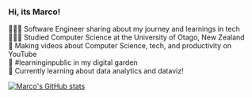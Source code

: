
### Hi, its Marco!

👩🏻‍💻 Software Engineer sharing about my journey and learnings in tech<br/>
👩🏻‍🎓 Studied Computer Science at the University of Otago, New Zealand<br/>
🎨 Making videos about Computer Science, tech, and productivity on YouTube<br/>
🌷 #learninginpublic in my digital garden<br/>
💭 Currently learning about data analytics and dataviz!<br/>

[![Marco's GitHub stats](https://github-readme-stats.vercel.app/api?username=txniiii)](https://github.com/anuraghazra/github-readme-stats)
